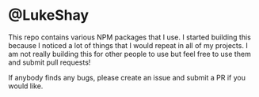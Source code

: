 # @LukeShay

This repo contains various NPM packages that I use. I started building this because I noticed a lot of things that I would repeat in all of my projects. I am not really building this for other people to use but feel free to use them and submit pull requests!

If anybody finds any bugs, please create an issue and submit a PR if you would like.
